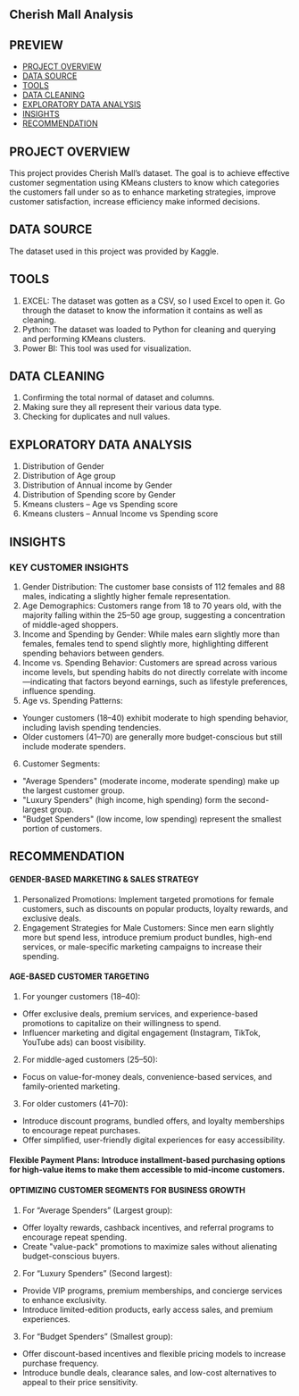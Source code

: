 ## Cherish Mall Analysis

## PREVIEW
- [PROJECT OVERVIEW](projectoverview)
- [DATA SOURCE](datasource)
- [TOOLS](tools)
- [DATA CLEANING](datacleaning)
- [EXPLORATORY DATA ANALYSIS](exploratorydataanaalysis)
- [INSIGHTS](insights)
- [RECOMMENDATION](recommendation)

## PROJECT OVERVIEW
This project provides Cherish Mall’s dataset. The goal is to achieve effective customer segmentation using KMeans clusters to know which categories the customers fall under so as to enhance marketing strategies, improve customer satisfaction, increase efficiency make informed decisions.

## DATA SOURCE
The dataset used in this project was provided by Kaggle.

## TOOLS
1.	EXCEL: The dataset was gotten as a CSV, so I used Excel to open it. Go through the dataset to know the information it contains as well as cleaning.
2.	Python: The dataset was loaded to Python for cleaning and querying and performing KMeans clusters.
3.	Power BI: This tool was used for visualization.

## DATA CLEANING
1.	Confirming the total normal of dataset and columns.
2.	Making sure they all represent their various data type.
3.	Checking for duplicates and null values.

## EXPLORATORY DATA ANALYSIS
1.	Distribution of Gender
2.	Distribution of Age group
3.	Distribution of Annual income by Gender
4.	Distribution of Spending score by Gender
5.	Kmeans clusters – Age vs Spending score
6.	Kmeans clusters – Annual Income vs Spending score

## INSIGHTS
### KEY CUSTOMER INSIGHTS
1.	Gender Distribution: The customer base consists of 112 females and 88 males, indicating a slightly higher female representation.
2.	Age Demographics: Customers range from 18 to 70 years old, with the majority falling within the 25–50 age group, suggesting a concentration of middle-aged shoppers.
3.	Income and Spending by Gender: While males earn slightly more than females, females tend to spend slightly more, highlighting different spending behaviors between genders.
4.	Income vs. Spending Behavior: Customers are spread across various income levels, but spending habits do not directly correlate with income—indicating that factors beyond earnings, such as lifestyle preferences, influence spending.
5.	Age vs. Spending Patterns:
   - Younger customers (18–40) exhibit moderate to high spending behavior, including lavish spending tendencies.
   - Older customers (41–70) are generally more budget-conscious but still include moderate spenders.
6.	Customer Segments:
   - "Average Spenders" (moderate income, moderate spending) make up the largest customer group.
   - "Luxury Spenders" (high income, high spending) form the second-largest group.
   - "Budget Spenders" (low income, low spending) represent the smallest portion of customers.

## RECOMMENDATION
#### GENDER-BASED MARKETING & SALES STRATEGY
1.	Personalized Promotions: Implement targeted promotions for female customers, such as discounts on popular products, loyalty rewards, and exclusive deals.
2.	Engagement Strategies for Male Customers: Since men earn slightly more but spend less, introduce premium product bundles, high-end services, or male-specific marketing campaigns to increase their spending.
####	AGE-BASED CUSTOMER TARGETING
1.	For younger customers (18–40):
   - Offer exclusive deals, premium services, and experience-based promotions to capitalize on their willingness to spend.
   - Influencer marketing and digital engagement (Instagram, TikTok, YouTube ads) can boost visibility.
2.	For middle-aged customers (25–50):
   - Focus on value-for-money deals, convenience-based services, and family-oriented marketing.
3.  For older customers (41–70):
   - Introduce discount programs, bundled offers, and loyalty memberships to encourage repeat purchases.
   - Offer simplified, user-friendly digital experiences for easy accessibility.
#### Flexible Payment Plans: Introduce installment-based purchasing options for high-value items to make them accessible to mid-income customers.
#### OPTIMIZING CUSTOMER SEGMENTS FOR BUSINESS GROWTH
1.	For “Average Spenders” (Largest group):
   - Offer loyalty rewards, cashback incentives, and referral programs to encourage repeat spending.
   - Create "value-pack" promotions to maximize sales without alienating budget-conscious buyers.
2.	For “Luxury Spenders” (Second largest):
   - Provide VIP programs, premium memberships, and concierge services to enhance exclusivity.
   - Introduce limited-edition products, early access sales, and premium experiences.
3.	For “Budget Spenders” (Smallest group):
   - Offer discount-based incentives and flexible pricing models to increase purchase frequency.
   - Introduce bundle deals, clearance sales, and low-cost alternatives to appeal to their price sensitivity.
